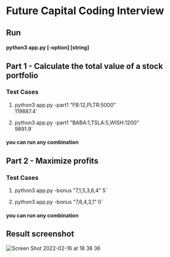 
# Future Capital Coding Interview

## Run
#### python3 app.py [-option] [string]

##  Part  1  -  Calculate  the  total  value  of  a  stock  portfolio

###  Test Cases

1) python3 app.py -part1 "FB:12,PLTR:5000"    
  119887.4`

2) python3 app.py -part1 "BABA:1,TSLA:5,WISH:1200"  
  9891.9`

#### you can run any combination

## Part 2 - Maximize profits

### Test Cases

1) python3 app.py -bonus "7,1,5,3,6,4" 
  5` 

2) python3 app.py -bonus "7,6,4,3,1"
  0`

#### you can run any combination

## Result screenshot

![Screen Shot 2022-02-16 at 18 38 36](https://user-images.githubusercontent.com/83186423/154382927-915ec5c1-5380-4fd3-a6b5-45fdb286d03d.png)
